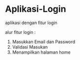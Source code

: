 # Aplikasi-Login
aplikasi dengan fitur login

alur fitur login : 
1. Masukkan Email dan Password
2. Validasi Masukan
3. Menampilkan halaman home
